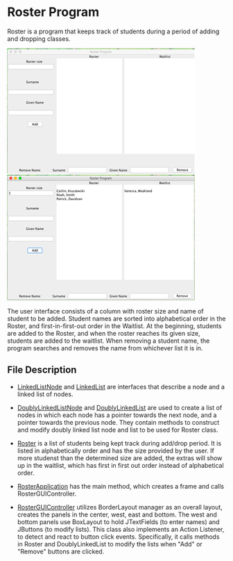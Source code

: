 # Roster Program

Roster is a program that keeps track of students during a period of adding and dropping classes. 

![](misc/1.png)      ![](misc/2.png)

The user interface consists of a column with roster size and name of student to be added. Student names are sorted into alphabetical order in the Roster, and first-in-first-out order in the Waitlist. At the beginning, students are added to the Roster, and when the roster reaches its given size, students are added to the waitlist. When removing a student name, the program searches and removes the name from whichever list it is in. 

## File Description

* [LinkedListNode](https://github.com/vantrinh7/RosterProgram/blob/master/src/LinkedListNode.java) and [LinkedList](https://github.com/vantrinh7/RosterProgram/blob/master/src/LinkedList.java) are interfaces that describe a node and a linked list of nodes.

* [DoublyLinkedListNode](https://github.com/vantrinh7/RosterProgram/blob/master/src/DoublyLinkedListNode.java) and [DoublyLinkedList](https://github.com/vantrinh7/RosterProgram/blob/master/src/DoublyLinkedList.java) are used to create a list of nodes in which each node has a pointer towards the next node, and a pointer towards the previous node. They contain methods to construct and modify doubly linked list node and list to be used for Roster class.

* [Roster](https://github.com/vantrinh7/RosterProgram/blob/master/src/Roster.java) is a list of students being kept track during add/drop period. It is listed in alphabetically order and has the size provided by the user. If more studenst than the determined size are added, the extras will show up in the waitlist, which has first in first out order instead of alphabetical order.

* [RosterApplication](https://github.com/vantrinh7/RosterProgram/blob/master/src/RosterApplication.java) has the main method, which creates a frame and calls RosterGUIController.

* [RosterGUIController](https://github.com/vantrinh7/RosterProgram/blob/master/src/RosterGUIController.java) utilizes BorderLayout manager as an overall layout, creates the panels in the center, west, east and bottom. The west and bottom panels use BoxLayout to hold JTextFields (to enter names) and JButtons (to modify lists). This class also implements an Action Listener, to detect and react to button click events. Specifically, it calls methods in Roster and DoublyLinkedList to modify the lists when "Add" or "Remove" buttons are clicked. 


